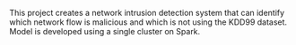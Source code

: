 This project creates a network intrusion detection system that can identify which network flow is malicious and which is not using the KDD99 dataset. Model is developed using a single cluster on Spark.